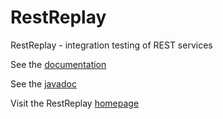 RestReplay
==========

RestReplay - integration testing of REST services

See the [documentation](http://dynamide.org/RestReplay/doc/RestReplay.html)

See the [javadoc](http://dynamide.org/RestReplay/javadoc/) 

Visit the RestReplay [homepage](http://dynamide.org/RestReplay/doc/) 
